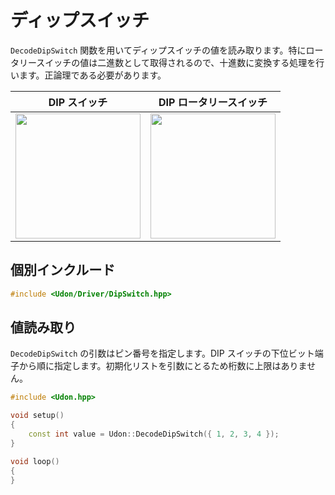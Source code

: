 # ディップスイッチ

`DecodeDipSwitch` 関数を用いてディップスイッチの値を読み取ります。特にロータリースイッチの値は二進数として取得されるので、十進数に変換する処理を行います。正論理である必要があります。

|                                                      DIP スイッチ                                                       |                                                 DIP ロータリースイッチ                                                  |
| :---------------------------------------------------------------------------------------------------------------------: | :---------------------------------------------------------------------------------------------------------------------: |
| <img src="https://github.com/udonrobo/UdonLibrary/assets/91818705/819152d6-d216-451b-85ac-3223579f4aea" width="200px"/> | <img src="https://github.com/udonrobo/UdonLibrary/assets/91818705/c4ebb0ea-1e42-400c-a9e7-2fd20ec8991d" width="200px"/> |

## 個別インクルード

```cpp
#include <Udon/Driver/DipSwitch.hpp>
```

## 値読み取り

`DecodeDipSwitch` の引数はピン番号を指定します。DIP スイッチの下位ビット端子から順に指定します。初期化リストを引数にとるため桁数に上限はありません。

```cpp
#include <Udon.hpp>

void setup()
{
    const int value = Udon::DecodeDipSwitch({ 1, 2, 3, 4 });
}

void loop()
{
}
```

